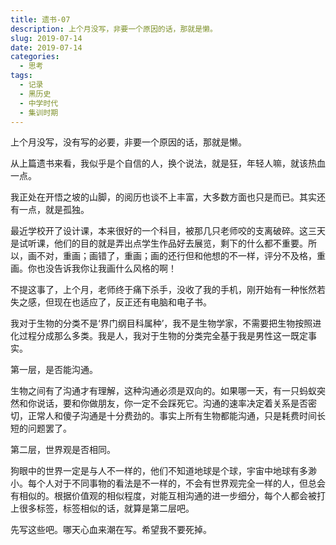 ```yaml
---
title: 遗书-07
description: 上个月没写，非要一个原因的话，那就是懒。
slug: 2019-07-14
date: 2019-07-14
categories:
  - 思考
tags:
  - 记录
  - 黑历史
  - 中学时代
  - 集训时期
---
```


上个月没写，没有写的必要，非要一个原因的话，那就是懒。

从上篇遗书来看，我似乎是个自信的人，换个说法，就是狂，年轻人嘛，就该热血一点。

我正处在开悟之坡的山脚，的阅历也谈不上丰富，大多数方面也只是而已。其实还有一点，就是孤独。

最近学校开了设计课，本来很好的一个科目，被那几只老师咬的支离破碎。这三天是试听课，他们的目的就是弄出点学生作品好去展览，剩下的什么都不重要。所以，画不对，重画；画错了，重画；画的还行但和他想的不一样，评分不及格，重画。你也没告诉我你让我画什么风格的啊！

不提这事了，上个月，老师终于痛下杀手，没收了我的手机，刚开始有一种怅然若失之感，但现在也适应了，反正还有电脑和电子书。

我对于生物的分类不是‘界门纲目科属种’，我不是生物学家，不需要把生物按照进化过程分成那么多类。我是人，我对于生物的分类完全基于我是男性这一既定事实。

第一层，是否能沟通。

生物之间有了沟通才有理解，这种沟通必须是双向的。如果哪一天，有一只蚂蚁突然和你说话，要和你做朋友，你一定不会踩死它。沟通的速率决定着关系是否密切，正常人和傻子沟通是十分费劲的。事实上所有生物都能沟通，只是耗费时间长短的问题罢了。

第二层，世界观是否相同。

狗眼中的世界一定是与人不一样的，他们不知道地球是个球，宇宙中地球有多渺小。每个人对于不同事物的看法是不一样的，不会有世界观完全一样的人，但总会有相似的。根据价值观的相似程度，对能互相沟通的进一步细分，每个人都会被打上很多标签，标签相似的话，就算是第二层吧。

先写这些吧。哪天心血来潮在写。希望我不要死掉。

